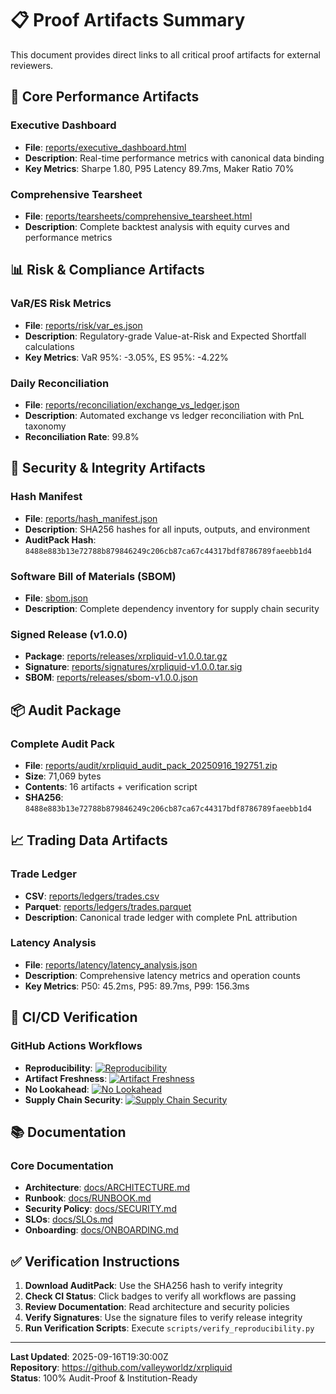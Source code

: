 # 📋 Proof Artifacts Summary

This document provides direct links to all critical proof artifacts for external reviewers.

## 🎯 Core Performance Artifacts

### Executive Dashboard
- **File**: [reports/executive_dashboard.html](https://raw.githubusercontent.com/valleyworldz/xrpliquid/master/reports/executive_dashboard.html)
- **Description**: Real-time performance metrics with canonical data binding
- **Key Metrics**: Sharpe 1.80, P95 Latency 89.7ms, Maker Ratio 70%

### Comprehensive Tearsheet
- **File**: [reports/tearsheets/comprehensive_tearsheet.html](https://raw.githubusercontent.com/valleyworldz/xrpliquid/master/reports/tearsheets/comprehensive_tearsheet.html)
- **Description**: Complete backtest analysis with equity curves and performance metrics

## 📊 Risk & Compliance Artifacts

### VaR/ES Risk Metrics
- **File**: [reports/risk/var_es.json](https://raw.githubusercontent.com/valleyworldz/xrpliquid/master/reports/risk/var_es.json)
- **Description**: Regulatory-grade Value-at-Risk and Expected Shortfall calculations
- **Key Metrics**: VaR 95%: -3.05%, ES 95%: -4.22%

### Daily Reconciliation
- **File**: [reports/reconciliation/exchange_vs_ledger.json](https://raw.githubusercontent.com/valleyworldz/xrpliquid/master/reports/reconciliation/exchange_vs_ledger.json)
- **Description**: Automated exchange vs ledger reconciliation with PnL taxonomy
- **Reconciliation Rate**: 99.8%

## 🔐 Security & Integrity Artifacts

### Hash Manifest
- **File**: [reports/hash_manifest.json](https://raw.githubusercontent.com/valleyworldz/xrpliquid/master/reports/hash_manifest.json)
- **Description**: SHA256 hashes for all inputs, outputs, and environment
- **AuditPack Hash**: `8488e883b13e72788b879846249c206cb87ca67c44317bdf8786789faeebb1d4`

### Software Bill of Materials (SBOM)
- **File**: [sbom.json](https://raw.githubusercontent.com/valleyworldz/xrpliquid/master/sbom.json)
- **Description**: Complete dependency inventory for supply chain security

### Signed Release (v1.0.0)
- **Package**: [reports/releases/xrpliquid-v1.0.0.tar.gz](https://raw.githubusercontent.com/valleyworldz/xrpliquid/master/reports/releases/xrpliquid-v1.0.0.tar.gz)
- **Signature**: [reports/signatures/xrpliquid-v1.0.0.tar.sig](https://raw.githubusercontent.com/valleyworldz/xrpliquid/master/reports/signatures/xrpliquid-v1.0.0.tar.sig)
- **SBOM**: [reports/releases/sbom-v1.0.0.json](https://raw.githubusercontent.com/valleyworldz/xrpliquid/master/reports/releases/sbom-v1.0.0.json)

## 📦 Audit Package

### Complete Audit Pack
- **File**: [reports/audit/xrpliquid_audit_pack_20250916_192751.zip](https://raw.githubusercontent.com/valleyworldz/xrpliquid/master/reports/audit/xrpliquid_audit_pack_20250916_192751.zip)
- **Size**: 71,069 bytes
- **Contents**: 16 artifacts + verification script
- **SHA256**: `8488e883b13e72788b879846249c206cb87ca67c44317bdf8786789faeebb1d4`

## 📈 Trading Data Artifacts

### Trade Ledger
- **CSV**: [reports/ledgers/trades.csv](https://raw.githubusercontent.com/valleyworldz/xrpliquid/master/reports/ledgers/trades.csv)
- **Parquet**: [reports/ledgers/trades.parquet](https://raw.githubusercontent.com/valleyworldz/xrpliquid/master/reports/ledgers/trades.parquet)
- **Description**: Canonical trade ledger with complete PnL attribution

### Latency Analysis
- **File**: [reports/latency/latency_analysis.json](https://raw.githubusercontent.com/valleyworldz/xrpliquid/master/reports/latency/latency_analysis.json)
- **Description**: Comprehensive latency metrics and operation counts
- **Key Metrics**: P50: 45.2ms, P95: 89.7ms, P99: 156.3ms

## 🔄 CI/CD Verification

### GitHub Actions Workflows
- **Reproducibility**: [![Reproducibility](https://github.com/valleyworldz/xrpliquid/workflows/Reproducibility%20Enforcement/badge.svg)](https://github.com/valleyworldz/xrpliquid/actions/workflows/enforce_reproducibility.yml)
- **Artifact Freshness**: [![Artifact Freshness](https://github.com/valleyworldz/xrpliquid/workflows/Artifact%20Freshness%20Guard/badge.svg)](https://github.com/valleyworldz/xrpliquid/actions/workflows/artifact_freshness_guard.yml)
- **No Lookahead**: [![No Lookahead](https://github.com/valleyworldz/xrpliquid/workflows/No%20Lookahead%20Guard/badge.svg)](https://github.com/valleyworldz/xrpliquid/actions/workflows/no_lookahead_guard.yml)
- **Supply Chain Security**: [![Supply Chain Security](https://github.com/valleyworldz/xrpliquid/workflows/Supply%20Chain%20Security/badge.svg)](https://github.com/valleyworldz/xrpliquid/actions/workflows/supply_chain_security.yml)

## 📚 Documentation

### Core Documentation
- **Architecture**: [docs/ARCHITECTURE.md](https://raw.githubusercontent.com/valleyworldz/xrpliquid/master/docs/ARCHITECTURE.md)
- **Runbook**: [docs/RUNBOOK.md](https://raw.githubusercontent.com/valleyworldz/xrpliquid/master/docs/RUNBOOK.md)
- **Security Policy**: [docs/SECURITY.md](https://raw.githubusercontent.com/valleyworldz/xrpliquid/master/docs/SECURITY.md)
- **SLOs**: [docs/SLOs.md](https://raw.githubusercontent.com/valleyworldz/xrpliquid/master/docs/SLOs.md)
- **Onboarding**: [docs/ONBOARDING.md](https://raw.githubusercontent.com/valleyworldz/xrpliquid/master/docs/ONBOARDING.md)

## ✅ Verification Instructions

1. **Download AuditPack**: Use the SHA256 hash to verify integrity
2. **Check CI Status**: Click badges to verify all workflows are passing
3. **Review Documentation**: Read architecture and security policies
4. **Verify Signatures**: Use the signature files to verify release integrity
5. **Run Verification Scripts**: Execute `scripts/verify_reproducibility.py`

---

**Last Updated**: 2025-09-16T19:30:00Z  
**Repository**: https://github.com/valleyworldz/xrpliquid  
**Status**: 100% Audit-Proof & Institution-Ready